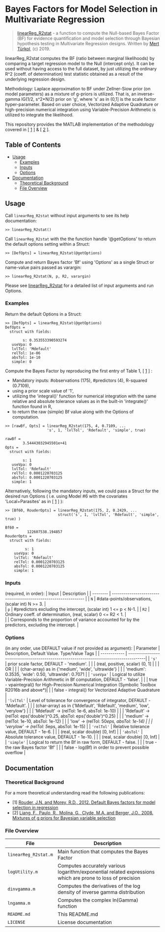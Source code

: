 # Bayes Factors for Model Selection in Multivariate Regression

> [linearReg_R2stat](/linearReg_R2stat.m) - a function to compute the Null-based 
> Bayes Factor (BF) for evidence quantification and model selection through 
> Bayesian hypothesis testing in Multivariate Regression designs. 
> Written by [Mert Türkol](mailto:mturkol_at_gmail_dot_com), (c) 2019.

linearReg_R2stat computes the BF (ratio between marginal likelihoods) by 
comparing a target regression model to the Null (intercept only). It can be used 
without having access to the full dataset, by just utilizing the ordinary R^2 
(coeff. of determination) test statistic obtained as a result of the underlying 
regression design.

Methodology: Laplace approximation to BF under Zellner-Siow prior 
(on model parameters) as a mixture of g-priors is utilized. That is, an 
inverse-gamma IG(1/2, s^2*N/2) prior on 'g', where 's' as in (0,1] is the 
scale factor hyper-parameter. Based on user choice, Vectorized Adaptive Quadrature 
or high-precision numerical integration using Variable-Precision Arithmetic is 
utilized to integrate the likelihood.

This repository provides the MATLAB implementation of the methodology covered in
\[ [1](http://dx.doi.org/10.1080/00273171.2012.734737) \] & 
\[ [2](https://www.tandfonline.com/doi/abs/10.1198/016214507000001337) \].

## Table of Contents

<!-- vim-markdown-toc GFM -->

* [Usage](#usage)
    * [Examples](#examples)
    * [Inputs](#inputs) 
    * [Options](#options)    
* [Documentation](#documentation)
    * [Theoretical Background](#theoretical-background)
    * [File Overview](#file-overview)

<!-- vim-markdown-toc -->

## Usage

Call `linearReg_R2stat` without input arguments to see its help documentation: 

```
>> linearReg_R2stat()
```

Call `linearReg_R2stat` with the the function handle '@getOptions' to return 
the default options setting within a Struct:

```
>> [DefOpts] = linearReg_R2stat(@getOptions)
```

Compute and return Bayes factor 'Bf' using 'Options' as a single Struct or 
name-value pairs passed as varargin: 

```
>> linearReg_R2stat(N, p, R2, varargin) 
```

Please see [linearReg_R2stat](/linearReg_R2stat.m) for a detailed list of input 
arguments and run Options. 

### Examples

Return the default Options in a Struct:

```
>> [DefOpts] = linearReg_R2stat(@getOptions) 
DefOpts = 
  struct with fields:

        s: 0.353553390593274
   useVpa: 0
   lvlTol: 'Mdefault'
   relTol: 1e-06
   absTol: 1e-10
   simple: 0 
```

Compute the Bayes Factor by reproducing the first entry of Table 1, \[ [1](http://dx.doi.org/10.1080/00273171.2012.734737) \] : 
- Mandatory inputs: #observations (175), #predictors (4), R-squared (0.7109), 
- using a prior scale value of '1',
- utilizing the 'integral()' function for numerical integration with the 
same relative and absolute tolerance values as in the built-in 'integrate()' 
function found in R,  
- to return the raw (simple) Bf value along with the Options of computation.

```
>> [rawBf, Opts] = linearReg_R2stat(175, 4, 0.7109, ...
                   's', 1, 'lvlTol', 'Rdefault', 'simple', true)
                   
rawBf =
        3.54443032945501e+41
Opts = 
  struct with fields:

        s: 1
   useVpa: 0
   lvlTol: 'Rdefault'
   relTol: 0.0001220703125
   absTol: 0.0001220703125
   simple: 1 
```

Alternatively, following the mandatory inputs, we could pass a Struct for the 
desired run Options ( i.e. using Model #6 with the covariates 'Local+Parasites' as in 
\[ [1](http://dx.doi.org/10.1080/00273171.2012.734737) \] ): 
```
>> [Bf60, RouderOpts] = linearReg_R2stat(175, 2, 0.2429, ...
                        struct('s', 1, 'lvlTol', 'Rdefault', 'simple', true) )
                   
Bf60 =
          122607538.194857
RouderOpts = 
  struct with fields:

         s: 1
    useVpa: 0
    lvlTol: 'Rdefault'
    relTol: 0.0001220703125
    absTol: 0.0001220703125
    simple: 1 
```

### Inputs
  (required, in order): 
  | Input    | Description                                                      |
  | -------- | ---------------------------------------------------------------- | 
  | `N`      | #data-points/observations, (scalar int) N >= 3.                  |                
  | `p`      | #predictors excluding the intercept, (scalar int) 1 <= p < N-1.  |
  | `R2`     | Ordinary coeff. of determination, (real, scalar) 0 <= R2 < 1.    |    
  |          | Corresponds to the proportion of variance accounted for by the predictors, excluding the intercept. | 

### Options
  (in any order, use DEFAULT value if not provided as argument):
  | Parameter    | Description, Default Value. Type/Value Tags                                            |
  | ------------ | ---------------------------------------------------------------------------------------|
  | `'s'`        | prior scale factor, DEFAULT - 'medium'.                                                |
  |              | (real, positive, scalar) (0, 1]                                                        |
  |              |          OR                                                                            |
  |              | (char-array) as in {'medium', 'wide', 'ultrawide'}		                          |
  |              |   'medium': 0.3535, 'wide': 0.50, 'ultrawide': 0.7071		                  |
  | `'useVpa'`   | Logical to utilize Variable-Precision Arithmetic in Bf computation, DEFAULT - 'false'. |
  |              |   true  - vpaintegral() for High-Precision Numerical Integration (Symbolic Toolbox R2016b and above*)|
  |              |   false - integral() for Vectorized Adaptive Quadrature                                |                
  | `'lvlTol'`   | Level of tolerance for convergence of integrator, DEFAULT - 'Mdefault'.                |
  |              | (char-array) as in {'Mdefault', 'Rdefault', 'medium', 'low', 'verylow'}                |
  |              |   'Mdefault' -> (relTol: 1e-6, absTol: 1e-10)                                          |
  |              |   'Rdefault' -> (relTol: eps('double')^0.25, absTol: eps('double')^0.25)               |
  |              |   'medium'   -> (relTol: 1e-10, absTol: 1e-12)                                         |
  |              |   'low'      -> (relTol: 50*eps, absTol: 1e-14)                                        |
  |              |   'verylow'  -> (relTol: 5*eps, absTol: 1e-15)                                         |
  | `'relTol'`   | Relative tolerance value, DEFAULT - 1e-6.                                              |
  |              | (real, scalar double) [0, Inf]                                                         |
  | `'absTol'`   | Absolute tolerance value, DEFAULT - 1e-10.                                             |
  |              | (real, scalar double) [0, Inf]                                                         |
  | `'simple'`   | Logical to return the Bf in raw form, DEFAULT - false.                                 | 
  |              |   true  -  the raw Bayes factor 'Bf'                                                   |
  |              |   false -  log(Bf) in order to prevent possible overflow                               |

## Documentation

### Theoretical Background

For a more theoretical understanding read the following publications:

  * \[1\] [Rouder, J.N. and Morey, R.D., 2012. Default Bayes factors for model selection in regression](http://dx.doi.org/10.1080/00273171.2012.734737)
  * \[2\] [Liang, F., Paulo, R., Molina, G., Clyde, M.A. and Berger, J.O., 2008. Mixtures of g priors for Bayesian variable selection](https://www.tandfonline.com/doi/abs/10.1198/016214507000001337)

### File Overview

| File                 | Description                                  |
| -------------------- | -------------------------------------------- |
| `linearReg_R2stat.m` | Main function that computes the Bayes Factor |
| `logUtility.m`       | Computes accurately various logarithm/exponential related expressions which are prone to loss of precision |
| `dinvgamma.m`        | Computes the derivatives of the log density of inverse gamma distribution |
| `lngamma.m`          | Computes the complex ln(Gamma) function      |
| `README.md`          | This README.md                               |
| `LICENSE`            | License documentation                        |
